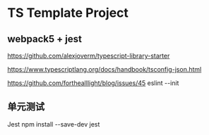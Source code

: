 # TS Template Project 

## webpack5 + jest

https://github.com/alexjoverm/typescript-library-starter

https://www.typescriptlang.org/docs/handbook/tsconfig-json.html


https://github.com/forthealllight/blog/issues/45
eslint --init
## 单元测试 

Jest 
npm install --save-dev jest

